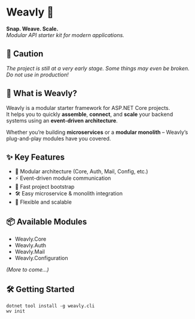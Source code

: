 # Weavly 🧶

**Snap. Weave. Scale.**  
_Modular API starter kit for modern applications._

## 🚨 Caution
*The project is still at a very early stage. Some things may even be broken. Do not use in production!*

## 🚀 What is Weavly?

Weavly is a modular starter framework for ASP.NET Core projects.  
It helps you to quickly **assemble**, **connect**, and **scale** your backend systems using an **event-driven architecture**.

Whether you’re building **microservices** or a **modular monolith** – Weavly’s plug-and-play modules have you covered.

## ✨ Key Features
- 🧩 Modular architecture (Core, Auth, Mail, Config, etc.)
- ⚡ Event-driven module communication
- 🚀 Fast project bootstrap
- 🛠️ Easy microservice & monolith integration
- 🔄 Flexible and scalable

## 📦 Available Modules
- Weavly.Core
- Weavly.Auth
- Weavly.Mail
- Weavly.Configuration

*(More to come…)*

## 🛠️ Getting Started
```shell
dotnet tool install -g weavly.cli
wv init
```